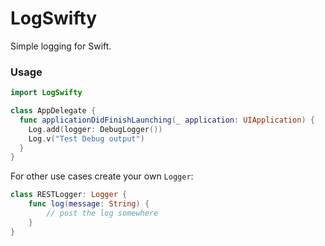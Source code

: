 # LogSwifty

Simple logging for Swift.

### Usage

```swift
import LogSwifty

class AppDelegate {
  func applicationDidFinishLaunching(_ application: UIApplication) {
    Log.add(logger: DebugLogger())
    Log.v("Test Debug output")
  }
}
```

For other use cases create your own `Logger`:

```swift
class RESTLogger: Logger {
    func log(message: String) {
        // post the log somewhere
    }
}
```
